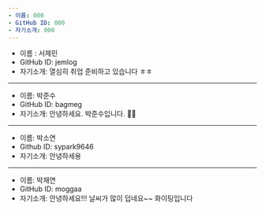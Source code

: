 ```yaml
---
- 이름: 000
- GitHub ID: 000
- 자기소개: 000
---
```

- 이름 : 서제민
- GitHub ID: jemlog
- 자기소개: 열심히 취업 준비하고 있습니다 ㅎㅎ
---
- 이름: 박준수
- GitHub ID: bagmeg
- 자기소개: 안녕하세요. 박준수입니다. 🙋‍♂️
---
- 이름: 박소연
- Github ID: sypark9646
- 자기소개: 안녕하세용
--- 
- 이름: 박재연
- GitHub ID: moggaa
- 자기소개: 안녕하세요!!! 날씨가 많이 덥네요~~ 화이팅입니다

